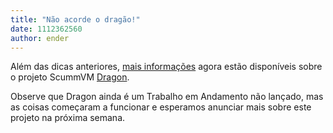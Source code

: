 ```yaml
---
title: "Não acorde o dragão!"
date: 1112362560
author: ender
---
```


Além das dicas anteriores, [mais informações](http://wiki.scummvm.org/index.php/Dragon) agora estão disponíveis sobre o projeto ScummVM [Dragon](http://wiki.scummvm.org/index.php/Dragon).

Observe que Dragon ainda é um Trabalho em Andamento não lançado, mas as coisas começaram a funcionar e esperamos anunciar mais sobre este projeto na próxima semana.
